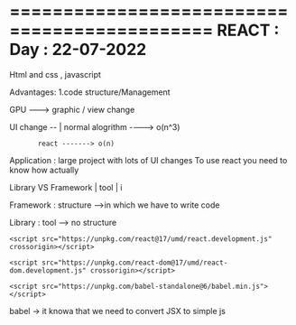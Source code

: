 =============================================
     REACT :         Day : 22-07-2022
==============================================

Html and css , javascript

Advantages:
1.code structure/Management


GPU ---> graphic / view change

UI change --
            |
normal alogrithm ----> o(n^3)

           react -------> o(n)


Application : large project with lots of UI changes 
To use react you need to know how actually 

Library   VS  Framework
           |
tool       |          i
               

Framework  :   structure -->in which we have to write code   

Library    :   tool --> no structure


<!-- react ui change algorithm -->
    <script src="https://unpkg.com/react@17/umd/react.development.js" crossorigin></script>
<!-- using react library it changes actual web page -->
    <script src="https://unpkg.com/react-dom@17/umd/react-dom.development.js" crossorigin></script>
<!-- babel library converts your jsx into js  -->
    <script src="https://unpkg.com/babel-standalone@6/babel.min.js"></script>


 babel -> it knowa that we need to convert JSX to simple js 
 <script type="text/babel">


     function Hello() {
            return (
                <h1>hello world</h1>
            )
        }

 // it puts hello component ka output in the app div
        ReactDOM.render(<Hello></Hello>, document.getElementById("app"));



=============================================
     REACT :         Day : 25-07-2022
==============================================

Pops Vs State
1.passing parameter in function---> pass attr in component--> prop       & 
2.making variable in function -->state



props  --->the parameter passed from parent in the form  of html attr
parent to child data

state 
       usestate(0) --> initial  value store karta hai. 
       [var,function] -function --> val change karta hai

TODO App
============
        
       

         when state variable change(detetction of changes) then i will change UI for that componenet


         primitive : directly compare the value 
         non-primitive : Array,Object -->refernce comparision  

         setTask("hello"--->)
         const taskArr =[];
         taskArr.push("Hello")
         setTask(taskArr)

Spreader : To copy the one to array to other array

Destructring :



=============================================
     REACT :         Day : 29-07-2022      
==============================================

Props :Passed data from parent comp to child comp

map  ---> 


❤ Component Divide

Lifting the stateup

##Sending Data### :

 1. From parent data to child      ---> props in child(props)
 2. From Children to parent        ---> inside props pass function
                                        then go to children call that function
                                        1.sends the function which needs data as a props
                                        2.create a  new function in child component
                                        3.call the parent function inside that function and pass the data as props

                               function InputBox(){         
                                        function addTaskFromInput(){
                                            props.addTask(value);
                                            changeValue("")
                                        }
                                    }

                                   <button onClick={addTaskFromInput}>

=============================================
     REACT :         Day : 31-07-2022      
==============================================

1.create-react-app   
setup : react
        structring 
        autoreloading
        react dev tool
Npm i yarn -g 

yarn create react-app movies

Add chorme extension--> react dev tool
Add vscode extension--> ES7 react redux tool

2.How to import a react file?
what to import -->

import what from "./filekapath"

To use node modules --> import "./"

3.How to export ?
export default App;


                                        Index
                                          |
                                         App
                                          |
                    ---------------------------------------------- 
    |               |                      |                     |
                    default              default               default
                    comp-1               comp-2                comp-3


4.where is root ?
public--> index.html
<div id="root"></div>

Project Link
https://react-bootcamp-movieapp.netlify.app/

=============================================
     REACT :         Day : 01-08-2022      
==============================================

########### Movies Application ################ 

Feature
1.Trending movies : they are sourced from TMDB API 
2.Data Available 
    2.1 Movies Img Src
    2.2 Movies Name
    2.3 Genere --> Type of movies
    2.4 Rating 
    2.5 Popular 
3.Pages : Two Pages
          1.MainPage : List of Movies
                       # Banner --> first movies   ka   banner
                       # List of Trending movies 
                       # Pagination
          
          2.Faviourates : 
              Header
              Genre List
              searchbar,np. of items modifier

## Technical prequisites
Q.How to make a request in react and render that data on UI(Ajax) 
  React--> Life Cycle Methods
  Faviourates Page :Features that are highly used : * Pagination,
  * Group by
  * Sorting
  * Searching
  * Routing



Practice : communication between multiple component
           sending data from one page to another

Day 1 : Static UI,Data recieve 
Day 2 :
Day 3 :



<h1 className="h1style" key={curElm.id}>Name:
                                    {curElm.myName} & Age: {curElm.age}
                                    <button className="btnInner" onClick={() => removeElem(curElm.id)}> remove </button>
                                </h1>

=============================================
     REACT :         Day : 03-08-2022      
==============================================
React.useeffect ---> 
It is hook that excutes a fn passed into it  runs after first render 

searching done


=============================================
     REACT :         Day : 05-08-2022      
==============================================
Searching 

pagination

Routing 

npm i react-router-dom@5.3.0


Icons

npm install flat-color-icons


vade --->

=============================================
     REACT :         Day : 05-08-2022      
==============================================
Passing Favourites data from Home to Favourites Page  
Sorting 
filtering



###Passing Favourites data from Home to Favourites Page### 
1.movies[ ] and favs[] 
  movie.id==fav.id 
         show cancel symobol
         else  show like symbol 
check movie is Liked or Not Liked
we will add favourites movies in fav array
& when unlike remove from fav array
2.if that movie id presendt in fav array then that is liked movie

3.created icon(like and cancel) in each movie using bootstarp link in index.jsx
4.three function 1.show 2.action 3.reaction
  4.1 checkIfFav( ) --> check like or not 
  4.2 addToFavorites()  --> add fav movie to fav array
  4.3 deleteFromFav()  

.we craeted usestate for favourites 

==========
Favorites Page

Q.1
1. All Genre , Action , Rommance option we have 
2. If we click on All Genre the that only make  blue all others like Action and Rommance make Grey
Ans:
let [currGenre , setCurrGenre ]= React.useState("All Genre ");

Q2
Styling of Favourites Done

Q3 
Local storage

1.setting data--> imdb = collectionName
 localStorage.setItem("imdb",JSON.stringify(newArr))
        
2.getting data after first load of page so we add that into useeffect
 let oldFav =localStorage.getItem("imdb"); 
            oldFav=JSON.parse(oldFav);
            setFavourites([...oldFav]); 


Q4 
How to show fav data in  table format

using Map function

Q5
How to show All Genre, Action, Music Button Dynamically and on click show only blue buuton on that Genre?

1.we have to take help of favourites Array data from that for each movie  GenreId Array will be there 
Ex. Minions: The Rise of Gru -> Genere [Family,Action,Thriller]
2.we will store for each movie will store one genreId
  in Genre Array --> const [curGenre , setCurrGenre] = React.useState("All Generes")
3. we will map over Genre Array 
4.on click on particular Genre SetGenre --> make that blue button
5.Problem --> To avoid duplicacy two time Animation Genre we will --> Set -->temp = new Set(temp); 


Q6
Delpoyement

1.npm run build --> ready for production
2.make account in netlify
3. go to sites option 
4. scrolldown drag and drop build folder


Problem
can't read poperties of null -->favs.map()
if Local Storage is not there loop over [] empty array
oldFav=JSON.parse(oldFav) || [];



Searching Sorting Filtering

Q7.Filter the movies List Base On Genre
Ex. click on Action show only Action Movie 
1.created array --> filteredMovies=[]

2.filteredMovies= currGenre == "All Genres" ?       Favourites : favorites.filter((movie) => genreids[movie.genres_id[0]]==currGenre)

3. Apply Map over filterArray instead favourites


Q8.Sortig based on Popularity and rating

const [rating, setRating] = React.useState(0);

  if (rating == 1) {
    filteredMovies = filteredMovies.sort(function (objA, objB) {
      return objA.vote_average - objB.vote_average
    })

  } else if (rating == -1) {
    filteredMovies = filteredMovies.sort(function (objA, objB) {
      return objB.vote_average - objA.vote_average
    })
  }

Q9 Searching 


1.const [search, setSearch] = useState("")
2.filteredMovies = filteredMovies.filter((movie) =>
    movie.title.toLowerCase().includes(search.toLowerCase())
  )
3. value={search} onChange={(e) => setSearch(e.target.value)}

Q10
Pagination

1. const [curPage, setCurPage] = useState(1)
2.  let maxPage = Math.ceil(filteredMovies.length / rows);
  let si = (curPage - 1) * rows
  let ei = Number(si) + Number(rows)

  filteredMovies = filteredMovies.slice(si, ei);

  let goBack = () => {
    if (curPage > 1) {
      setCurPage(curPage - 1)
    }
  }

  let goAhead = () => {
    if (curPage < maxPage) {
      setCurPage(curPage + 1)
    }
  }
3. pageProp={curPage} goBack={goBack} goAhead={goAhead}





=============================================
     REACT :  Insta Reel       Day : 20-08-2022     
==============================================


